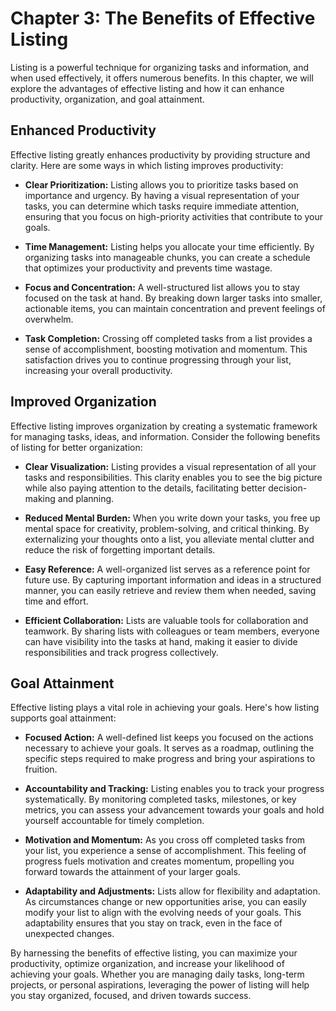Chapter 3: The Benefits of Effective Listing
============================================

Listing is a powerful technique for organizing tasks and information, and when used effectively, it offers numerous benefits. In this chapter, we will explore the advantages of effective listing and how it can enhance productivity, organization, and goal attainment.

Enhanced Productivity
---------------------

Effective listing greatly enhances productivity by providing structure and clarity. Here are some ways in which listing improves productivity:

* **Clear Prioritization:** Listing allows you to prioritize tasks based on importance and urgency. By having a visual representation of your tasks, you can determine which tasks require immediate attention, ensuring that you focus on high-priority activities that contribute to your goals.

* **Time Management:** Listing helps you allocate your time efficiently. By organizing tasks into manageable chunks, you can create a schedule that optimizes your productivity and prevents time wastage.

* **Focus and Concentration:** A well-structured list allows you to stay focused on the task at hand. By breaking down larger tasks into smaller, actionable items, you can maintain concentration and prevent feelings of overwhelm.

* **Task Completion:** Crossing off completed tasks from a list provides a sense of accomplishment, boosting motivation and momentum. This satisfaction drives you to continue progressing through your list, increasing your overall productivity.

Improved Organization
---------------------

Effective listing improves organization by creating a systematic framework for managing tasks, ideas, and information. Consider the following benefits of listing for better organization:

* **Clear Visualization:** Listing provides a visual representation of all your tasks and responsibilities. This clarity enables you to see the big picture while also paying attention to the details, facilitating better decision-making and planning.

* **Reduced Mental Burden:** When you write down your tasks, you free up mental space for creativity, problem-solving, and critical thinking. By externalizing your thoughts onto a list, you alleviate mental clutter and reduce the risk of forgetting important details.

* **Easy Reference:** A well-organized list serves as a reference point for future use. By capturing important information and ideas in a structured manner, you can easily retrieve and review them when needed, saving time and effort.

* **Efficient Collaboration:** Lists are valuable tools for collaboration and teamwork. By sharing lists with colleagues or team members, everyone can have visibility into the tasks at hand, making it easier to divide responsibilities and track progress collectively.

Goal Attainment
---------------

Effective listing plays a vital role in achieving your goals. Here's how listing supports goal attainment:

* **Focused Action:** A well-defined list keeps you focused on the actions necessary to achieve your goals. It serves as a roadmap, outlining the specific steps required to make progress and bring your aspirations to fruition.

* **Accountability and Tracking:** Listing enables you to track your progress systematically. By monitoring completed tasks, milestones, or key metrics, you can assess your advancement towards your goals and hold yourself accountable for timely completion.

* **Motivation and Momentum:** As you cross off completed tasks from your list, you experience a sense of accomplishment. This feeling of progress fuels motivation and creates momentum, propelling you forward towards the attainment of your larger goals.

* **Adaptability and Adjustments:** Lists allow for flexibility and adaptation. As circumstances change or new opportunities arise, you can easily modify your list to align with the evolving needs of your goals. This adaptability ensures that you stay on track, even in the face of unexpected changes.

By harnessing the benefits of effective listing, you can maximize your productivity, optimize organization, and increase your likelihood of achieving your goals. Whether you are managing daily tasks, long-term projects, or personal aspirations, leveraging the power of listing will help you stay organized, focused, and driven towards success.
